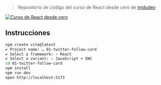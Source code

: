 > Repositorio de código del curso de React desde cero de [midudev](https://www.youtube.com/@midulive)

[![Curso de React desde cero](https://i3.ytimg.com/vi/7iobxzd_2wY/maxresdefault.jpg)](https://youtu.be/7iobxzd_2wY)

## Instrucciones

```bash
npm create vite@latest
✔ Project name: … 01-twitter-follow-card
✔ Select a framework: › React
✔ Select a variant: › JavaScript + SWC
cd 01-twitter-follow-card
npm install
npm run dev
open http://localhost:5173
```